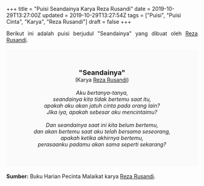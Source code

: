 +++
title = "Puisi Seandainya Karya Reza Rusandi"
date = 2019-10-29T13:27:00Z
updated = 2019-10-29T13:27:54Z
tags = ["Puisi", "Puisi Cinta", "Karya", "Reza Rusandi"]
draft = false
+++

<div dir="ltr" style="text-align: left;" trbidi="on"><div dir="ltr" style="text-align: left;" trbidi="on"><div style="text-align: justify;">Berikut ini adalah puisi berjudul "Seandainya" yang dibuat oleh <a href="https://www.instagram.com/rezarusandi/?hl=id" target="_blank">Reza Rusandi</a>. </div><br /><div style="background: #FAFAFA; font-size: 14px; height: auto; margin: 0 auto; padding: 50px; text-align: center; width: auto;"><span style="font-size: 18px;"><b>"Seandainya"</b></span><br />(Karya <a href="https://www.sekata.web.id/tags/reza-rusandi" target="_blank">Reza Rusandi</a>) <br /><br /><i>Aku bertanya-tanya,<br />seandainya kita tidak bertemu saat itu,<br />apakah aku akan jatuh cinta pada orang lain?<br />Jika iya, apakah sebesar aku mencintaimu?<br /><br />Dan seandainya saat ini kita belum bertemu,<br />dan akan bertemu saat aku telah bersama seseorang,<br />apakah ketika akhirnya bertemu,<br />perasaanku padamu akan sama seperti sekarang?</i> </div></div><br /><div style="text-align: justify;"><b>Sumber:</b> Buku Harian Pecinta Malaikat karya <a href="https://www.instagram.com/rezarusandi/?hl=id" target="_blank">Reza Rusandi</a>.</div></div>
